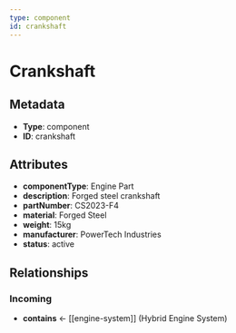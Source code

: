 ```yaml
---
type: component
id: crankshaft
---
```


# Crankshaft

## Metadata

- **Type**: component
- **ID**: crankshaft

## Attributes

- **componentType**: Engine Part
- **description**: Forged steel crankshaft
- **partNumber**: CS2023-F4
- **material**: Forged Steel
- **weight**: 15kg
- **manufacturer**: PowerTech Industries
- **status**: active

## Relationships

### Incoming

- **contains** ← [[engine-system]] (Hybrid Engine System)

